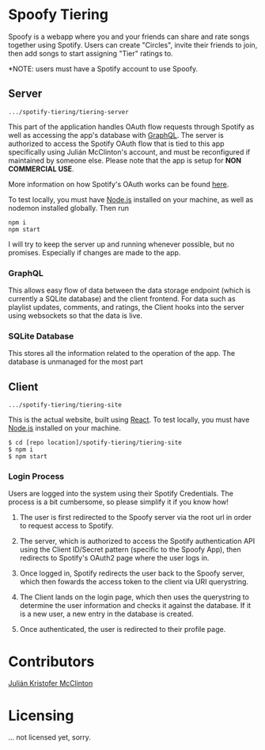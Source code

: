 # Spoofy Tiering

Spoofy is a webapp where you and your friends can share and rate songs together using Spotify. Users can create "Circles", invite their friends to join, then add songs to start assigning "Tier" ratings to. 

*NOTE: users must have a Spotify account to use Spoofy.

## Server

```.../spotify-tiering/tiering-server ```

This part of the application handles OAuth flow requests through Spotify as well as accessing the app's database with [GraphQL](https://graphql.org/). The server is authorized to access the Spotify OAuth flow that is tied to this app specifically using Julián McClinton's account, and must be reconfigured if maintained by someone else. Please note that the app is setup for **NON COMMERCIAL USE**.

More information on how Spotify's OAuth works can be found [here](https://developer.spotify.com/documentation/general/guides/authorization-guide/#authorization-code-flow).

To test locally, you must have [Node.js](https://nodejs.org/en/download/) installed on your machine, as well as nodemon installed globally. Then run
```
npm i
npm start
```
I will try to keep the server up and running whenever possible, but no promises. Especially if changes are made to the app.

### GraphQL

This allows easy flow of data between the data storage endpoint (which is currently a SQLite database) and the client frontend. For data such as playlist updates, comments, and ratings, the Client hooks into the server using websockets so that the data is live.

### SQLite Database

This stores all the information related to the operation of the app. The database is unmanaged for the most part

## Client

```.../spotify-tiering/tiering-site ```

This is the actual website, built using [React](https://reactjs.org/). To test locally, you must have [Node.js](https://nodejs.org/en/download/) installed on your machine.


```
$ cd [repo location]/spotify-tiering/tiering-site 
$ npm i
$ npm start
```

### Login Process

Users are logged into the system using their Spotify Credentials. The process is a bit cumbersome, so please simplify it if you know how!

1. The user is first redirected to the Spoofy server via the root url in order to request access to Spotify. 

2. The server, which is authorized to access the Spotify authentication API using the Client ID/Secret pattern (specific to the Spoofy App), then redirects to Spotify's OAuth2 page where the user logs in. 

3. Once logged in, Spotify redirects the user back to the Spoofy server, which then fowards the access token to the client via URI querystring. 

4. The Client lands on the login page, which then uses the querystring to determine the user information and checks it against the database. If it is a new user, a new entry in the database is created.

5. Once authenticated, the user is redirected to their profile page.

# Contributors

[Julián Kristofer McClinton](https://github.com/Kryptiique/)

# Licensing

... not licensed yet, sorry.